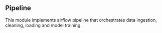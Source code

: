 ## Pipeline
This module implements airflow pipeline that orchestrates data ingestion, cleaning, loading and model training.
